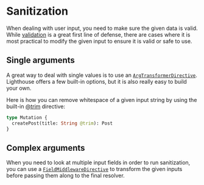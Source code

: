 # Sanitization

When dealing with user input, you need to make sure the given data is valid.
While [validation](validation) is a great first line of defense, there are cases where
it is most practical to modify the given input to ensure it is valid or safe to use.

## Single arguments

A great way to deal with single values is to use an [`ArgTransformerDirective`](../custom-directives/field-argument-directives#argtransformerdirective).
Lighthouse offers a few built-in options, but it is also really easy to build your own.

Here is how you can remove whitespace of a given input string by using
the built-in [@trim](../api-reference/directives.md#trim) directive:

```graphql
type Mutation {
  createPost(title: String @trim): Post
}
```

## Complex arguments

When you need to look at multiple input fields in order to run sanitization, you can use
a [`FieldMiddlewareDirective`](../custom-directives/field-directives.md#fieldmiddleware)
to transform the given inputs before passing them along to the final resolver.
